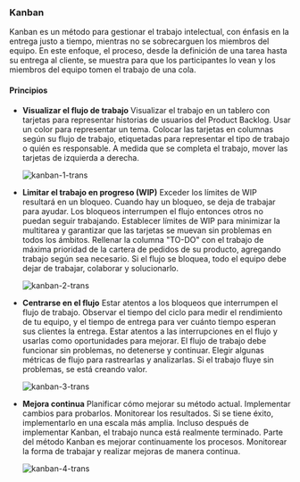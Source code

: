 ### Kanban
Kanban es un método para gestionar el trabajo intelectual, con énfasis en la entrega justo a tiempo, mientras no se sobrecarguen los miembros del equipo. En este enfoque, el proceso, desde la definición de una tarea hasta su entrega al cliente, se muestra para que los participantes lo vean y los miembros del equipo tomen el trabajo de una cola.

#### Principios

- **Visualizar el flujo de trabajo**
  Visualizar el trabajo en un tablero con tarjetas para representar historias de usuarios del Product Backlog. Usar un color para representar un tema. Colocar las tarjetas en columnas según su flujo de trabajo, etiquetadas para representar el tipo de trabajo o quién es responsable. A medida que se completa el trabajo, mover las tarjetas de izquierda a derecha.

  ![kanban-1-trans](https://user-images.githubusercontent.com/38529682/84302557-da24a700-ab2b-11ea-9a38-1bf431ec34e5.png)

- **Limitar el trabajo en progreso (WIP)**
  Exceder los límites de WIP resultará en un bloqueo. Cuando hay un bloqueo, se deja de trabajar para ayudar. Los bloqueos interrumpen el flujo entonces otros no puedan seguir trabajando.
  Establecer límites de WIP para minimizar la multitarea y garantizar que las tarjetas se muevan sin problemas en todos los ámbitos. Rellenar la columna "TO-DO" con el trabajo de máxima prioridad de la cartera de pedidos de su producto, agregando trabajo según sea necesario. Si el flujo se bloquea, todo el equipo debe dejar de trabajar, colaborar y solucionarlo.

  ![kanban-2-trans](https://user-images.githubusercontent.com/38529682/84302559-db55d400-ab2b-11ea-9422-65c17dba1e86.png)

- **Centrarse en el flujo**
  Estar atentos a los bloqueos que interrumpen el flujo de trabajo. Observar el tiempo del ciclo para medir el rendimiento de tu equipo, y el tiempo de entrega para ver cuánto tiempo esperan sus clientes la entrega.
  Estar atentos a las interrupciones en el flujo y usarlas como oportunidades para mejorar. El flujo de trabajo debe funcionar sin problemas, no detenerse y continuar. Elegir algunas métricas de flujo para rastrearlas y analizarlas. Si el trabajo fluye sin problemas, se está creando valor.

  ![kanban-3-trans](https://user-images.githubusercontent.com/38529682/84302560-db55d400-ab2b-11ea-86eb-b5253f4c90ef.png)

- **Mejora continua**
  Planificar cómo mejorar su método actual. Implementar cambios para probarlos. Monitorear los resultados. Si se tiene éxito, implementarlo en una escala más amplia.
  Incluso después de implementar Kanban, el trabajo nunca está realmente terminado. Parte del método Kanban es mejorar continuamente los procesos. Monitorear la forma de trabajar y realizar mejoras de manera continua.

  ![kanban-4-trans](https://user-images.githubusercontent.com/38529682/84302562-dbee6a80-ab2b-11ea-90b1-3de651efb44e.png)
